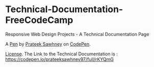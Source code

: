 # Technical-Documentation-FreeCodeCamp
Responsive Web Design Projects - A Technical Documentation Page


A [Pen](https://codepen.io/prateeksawhney97/pen/rKYQmG) by [Prateek Sawhney](https://codepen.io/prateeksawhney97) on [CodePen](https://codepen.io).

[License](https://codepen.io/prateeksawhney97/pen/rKYQmG/license).
The Link to the Technical Documentation is : 
https://codepen.io/prateeksawhney97/full/rKYQmG
